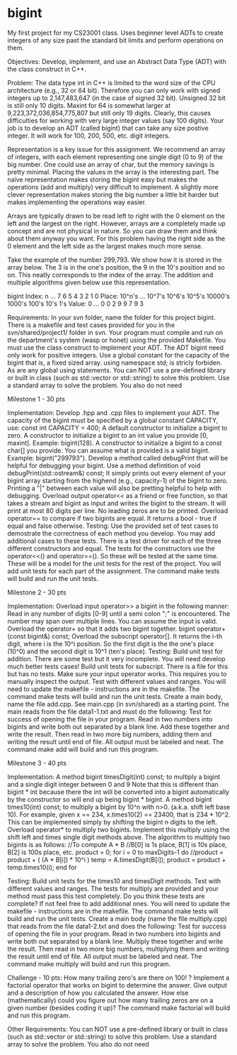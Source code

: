 # bigint
My first project for my CS23001 class. Uses beginner level ADTs to create integers of any size past the standard bit limits and perform operations on them.

Objectives:
Develop, implement, and use an Abstract Data Type (ADT) with the class construct in C++.

Problem:
The data type int in C++ is limited to the word size of the CPU architecture (e.g., 32 or 64 bit). Therefore you can only work with signed integers up to 2,147,483,647 (in the case of signed 32 bit). Unsigned 32 bit is still only 10 digits. Maxint for 64 is somewhat larger at 9,223,372,036,854,775,807 but still only 19 digits. Clearly, this causes difficulties for working with very large integer values (say 100 digits). Your job is to develop an ADT (called bigint) that can take any size postive integer. It will work for 100, 200, 500, etc. digit integers.

Representation is a key issue for this assignment. We recommend an array of integers, with each element representing one single digit (0 to 9) of the big number. One could use an array of char, but the memory savings is pretty minimal. Placing the values in the array is the interesting part. The naïve representation makes storing the bigint easy but makes the operations (add and multiply) very difficult to implement. A slightly more clever representation makes storing the big number a little bit harder but makes implementing the operations way easier.

Arrays are typically drawn to be read left to right with the 0 element on the left and the largest on the right. However, arrays are a completely made up concept and are not physical in nature. So you can draw them and think about them anyway you want. For this problem having the right side as the 0 element and the left side as the largest makes much more sense.

Take the example of the number 299,793. We show how it is stored in the array below. The 3 is in the one's position, the 9 in the 10's position and so on. This neatly corresponds to the index of the array. The addition and multiple algorithms given below use this representation.

bigint
Index:	n	...	7	6	5	4	3	2	1	0
Place:	10^n's	...	10^7's	10^6's	10^5's	10000's	1000's	100's	10's	1's
Value:	0	...	0	0	2	9	9	7	9	3

Requirements:
In your svn folder, name the folder for this project bigint.
There is a makefile and test cases provided for you in the svn/shared/project1/ folder in svn.
Your program must compile and run on the department's system (wasp or honet) using the provided Makefile.
You must use the class construct to implement your ADT.
The ADT bigint need only work for positive integers.
Use a global constant for the capacity of the bigint that is, a fixed sized array.
using namespace std; is stricly forbiden. As are any global using statements.
You can NOT use a pre-defined library or built in class (such as std::vector or std::string) to solve this problem. Use a standard array to solve the problem. You also do not need <math> to solve any part of this problem.

Milestone 1 - 30 pts

Implementation:
Develop .hpp and .cpp files to implement your ADT.
The capacity of the bigint must be specified by a global constant CAPACITY, use: const int CAPACITY = 400;
A default constructor to initialize a bigint to zero.
A constructor to initialize a bigint to an int value you provide [0, maxint]. Example: bigint(128).
A constructor to initialize a bigint to a const char[] you provide. You can assume what is provided is a valid bigint. Example: bigint("299793").
Develop a method called debugPrint that will be helpful for debugging your bigint. Use a method defintition of void debugPrint(std::ostream&) const; It simply prints out every element of your bigint array starting from the highend (e.g., capacity-1) of the bigint to zero. Printing a "|" between each value will also be pretting helpful to help with debugging.
Overload output operator<< as a friend or free function, so that takes a stream and bigint as input and writes the bigint to the stream. It will print at most 80 digits per line. No leading zeros are to be printed.
Overload operator== to compare if two bigints are equal. It returns a bool - true if equal and false otherwise.
Testing:
Use the provided set of test cases to demostrate the correctness of each method you develop. You may add additional cases to these tests.
There is a test driver for each of the three different constructors and equal. The tests for the constructors use the operator<<() and operator==(). So these will be tested at the same time.
These will be a model for the unit tests for the rest of the project.
You will add unit tests for each part of the assignment.
The command make tests will build and run the unit tests.

Milestone 2 - 30 pts

Implementation:
Overload input operator>> a bigint in the following manner: Read in any number of digits [0-9] until a semi colon ";" is encountered. The number may span over multiple lines. You can assume the input is valid.
Overload the operator+ so that it adds two bigint together. bigint operator+(const bigint&) const;
Overload the subscript operator[]. It returns the i-th digit, where i is the 10^i position. So the first digit is the the one's place (10^0) and the second digit is 10^1 (ten's place).
Testing:
Build unit test for addition. There are some test but it very incomplete. You will need develop much better tests cases!
Build unit tests for subscript. There is a file for this but has no tests.
Make sure your input operator works. This requires you to manually inspect the output. Test with different values and ranges.
You will need to update the makefile - instructions are in the makefile.
The command make tests will build and run the unit tests.
Create a main body, name the file add.cpp. See main.cpp (in svn/shared) as a starting point. The main reads from the file data1-1.txt and must do the following:
Test for success of opening the file in your program.
Read in two numbers into bigints and write both out separated by a blank line.
Add these together and write the result.
Then read in two more big numbers, adding them and writing the result until end of file.
All output must be labeled and neat.
The command make add will build and run this program.

Milestone 3 - 40 pts

Implementation:
A method bigint timesDigit(int) const; to multiply a bigint and a single digit integer between 0 and 9 Note that this is different than bigint * int because there the int will be converted into a bigint automatically by the constructor so will end up being bigint * bigint.
A method bigint times10(int) const; to multiply a bigint by 10^n with n>0. (a.k.a. shift left base 10). For example, given x == 234, x.times10(2) == 23400, that is 234 * 10^2. This can be implemented simply by shifting the bigint n digits to the left.
Overload operator* to multiply two bigints. Implement this multiply using the shift left and times single digit methods above. The algorithm to multiply two bigints is as follows:
//To compute A * B
//B[0] is 1s place, B[1] is 10s place, B[2] is 100s place, etc.
product = 0;
for i = 0 to maxDigits-1 do
//product = product + ( (A * B[i]) * 10^i )
temp = A.timesDigit(B[i]);
product = product + temp.times10(i);
end for

Testing:
Build unit tests for the times10 and timesDigit methods.
Test with different values and ranges.
The tests for multiply are provided and your method must pass this test completely.
Do you think these tests are complete? If not feel free to add additional ones.
You will need to update the makefile - instructions are in the makefile.
The command make tests will build and run the unit tests.
Create a main body (name the file multiply.cpp) that reads from the file data1-2.txt and does the following:
Test for success of opening the file in your program.
Read in two numbers into bigints and write both out separated by a blank line.
Multiply these together and write the result.
Then read in two more big numbers, multiplying them and writing the result until end of file.
All output must be labeled and neat.
The command make multiply will build and run this program.

Challenge - 10 pts:
How many trailing zero's are there on 100! ?
Implement a factorial operator that works on bigint to determine the answer. Give output and a description of how you calculated the answer.
How else (mathematically) could you figure out how many trailing zeros are on a given number (besides coding it up)?
The command make factorial will build and run this program.

Other Requirements:
You can NOT use a pre-defined library or built in class (such as std::vector or std::string) to solve this problem. Use a standard array to solve the problem. You also do not need <math> to solve any part of this problem.
You must have a separate specification file (.hpp ), implementation file (.cpp), and main file.
You must do any necessary error checking.
Your program will be graded on programming and commenting style as well as the implementation of your ADT.
Include all source code files in svn.
See the grading policy for other requirements.
